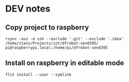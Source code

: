 # DEV notes
## Copy project to raspberry
`rsync -avz -e ssh --exclude '.git' --exclude '.idea' /home/stans/Projects/iot/dfrobot-sen0395/ pi@raspberrypi.local:/home/pi/dfrobot-sen0395`

## Install on raspberry in editable mode
`flit install --user --symlink`

